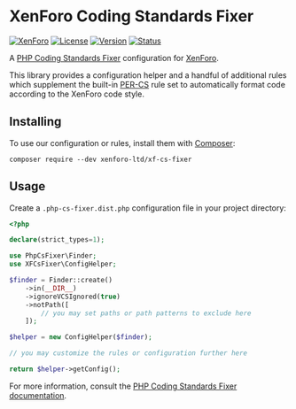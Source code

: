 # XenForo Coding Standards Fixer

[![XenForo](https://img.shields.io/badge/XenForo-%230F578A)](https://xenforo.com)
[![License](https://img.shields.io/packagist/l/xenforo-ltd/xf-cs-fixer?label=license)](https://packagist.org/packages/xenforo-ltd/xf-cs-fixer)
[![Version](https://img.shields.io/packagist/v/xenforo-ltd/xf-cs-fixer?label=version)](https://packagist.org/packages/xenforo-ltd/xf-cs-fixer)
[![Status](https://img.shields.io/github/check-runs/xenforo-ltd/xf-cs-fixer/main?label=status)](https://github.com/xenforo-ltd/xf-cs-fixer/actions)

A [PHP Coding Standards Fixer](https://cs.symfony.com) configuration for [XenForo](https://xenforo.com).

This library provides a configuration helper and a handful of additional rules
which supplement the built-in [PER-CS](https://cs.symfony.com/doc/ruleSets/PER-CS.html)
rule set to automatically format code according to the XenForo code style.

## Installing

To use our configuration or rules, install them with [Composer](https://getcomposer.org):

```
composer require --dev xenforo-ltd/xf-cs-fixer
```

## Usage

Create a `.php-cs-fixer.dist.php` configuration file in your project directory:

```php
<?php

declare(strict_types=1);

use PhpCsFixer\Finder;
use XFCsFixer\ConfigHelper;

$finder = Finder::create()
	->in(__DIR__)
	->ignoreVCSIgnored(true)
	->notPath([
		// you may set paths or path patterns to exclude here
	]);

$helper = new ConfigHelper($finder);

// you may customize the rules or configuration further here

return $helper->getConfig();
```

For more information, consult the [PHP Coding Standards Fixer documentation](https://cs.symfony.com/#usage).
